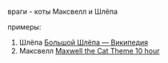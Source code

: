 враги - коты Максвелл и Шлёпа

примеры:

1. Шлёпа [Большой Шлёпа — Википедия](https://ru.wikipedia.org/wiki/%D0%91%D0%BE%D0%BB%D1%8C%D1%88%D0%BE%D0%B9_%D0%A8%D0%BB%D1%91%D0%BF%D0%B0)
2. Максвелл [Maxwell the Cat Theme 10 hour](https://www.youtube.com/watch?v=N1PPvzV0tm4&t=7s)




